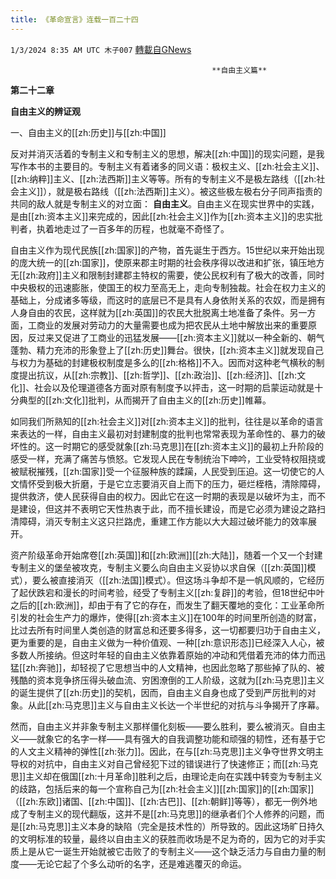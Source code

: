 ```yaml
---
title: 《革命宣言》连载一百二十四
---
```

`1/3/2024 8:35 AM UTC 木子007` [轉載自GNews](https://gnews.org/articles/2178753)

                                                 **自由主义篇**

  **第二十二章**

  **自由主义的辨证观**

一、自由主义的[[zh:历史]]与[[zh:中国]]

反对并消灭活着的专制主义和专制主义的思想，解决[[zh:中国]]的现实问题，是我写作本书的主要目的。专制主义有着诸多的同义语：极权主义、[[zh:社会主义]]、[[zh:纳粹]]主义、[[zh:法西斯]]主义等等。所有的专制主义不是极左路线（[[zh:社会主义]]），就是极右路线（[[zh:法西斯]]主义）。被这些极左极右分子同声指责的共同的敌人就是专制主义的对立面：  **自由主义**。自由主义在现实世界中的实践，是由[[zh:资本主义]]来完成的，因此[[zh:社会主义]]作为[[zh:资本主义]]的忠实批判者，执着地走过了一百多年的历程，也就毫不奇怪了。

自由主义作为现代民族[[zh:国家]]的产物，首先诞生于西方。15世纪以来开始出现的庞大统一的[[zh:国家]]，使原来郡主时期的社会秩序得以改进和扩张，镇压地方无[[zh:政府]]主义和限制封建郡主特权的需要，使公民权利有了极大的改善，同时中央极权的迅速膨胀，使国王的权力至高无上，走向专制独裁。社会在权力主义的基础上，分成诸多等级，而这时的底层已不是具有人身依附关系的农奴，而是拥有人身自由的农民，这样就为[[zh:英国]]的农民大批脱离土地准备了条件。另一方面，工商业的发展对劳动力的大量需要也成为把农民从土地中解放出来的重要原因，反过来又促进了工商业的迅猛发展——[[zh:资本主义]]就以一种全新的、朝气蓬勃、精力充沛的形象登上了[[zh:历史]]舞台。很快，[[zh:资本主义]]就发现自己与权力为基础的封建极权制度是多么的[[zh:格格]]不入。因而对这种老气横秋的制度提出抗议，从[[zh:宗教]]、[[zh:哲学]]、[[zh:政治]]、[[zh:经济]]、[[zh:文化]]、社会以及伦理道德各方面对原有制度予以抨击，这一时期的启蒙运动就是十分典型的[[zh:文化]]批判，从而揭开了自由主义的[[zh:历史]]帷幕。

如同我们所熟知的[[zh:社会主义]]对[[zh:资本主义]]的批判，往往是以革命的语言来表达的一样，自由主义最初对封建制度的批判也常常表现为革命性的、暴力的破坏性的。这一时期它的感受就象[[zh:马克思]]在[[zh:资本主义]]的最初上升阶段的感受一样，充满了痛苦与愤怒。它发现人民在专制统治下呻吟，工业受特权阻挠或被赋税摧残，[[zh:国家]]受一个征服种族的蹂躏，人民受到压迫。这一切使它的人文情怀受到极大折磨，于是它立志要消灭自上而下的压力，砸烂桎梏，清除障碍，提供救济，使人民获得自由的权力。因此它在这一时期的表现是以破坏为主，而不是建设，但这并不表明它天性热衷于此，而不擅长建设，而是它必须为建设之路扫清障碍，消灭专制主义这只拦路虎，重建工作方能以大大超过破坏能力的效率展开。

资产阶级革命开始席卷[[zh:英国]]和[[zh:欧洲]][[zh:大陆]]，随着一个又一个封建专制主义的堡垒被攻克，专制主义要么向自由主义妥协以求自保（[[zh:英国]]模式），要么被直接消灭（[[zh:法国]]模式）。但这场斗争却不是一帆风顺的，它经历了起伏跌宕和漫长的时间考验，经受了专制主义[[zh:复辟]]的考验，但18世纪中叶之后的[[zh:欧洲]]，却由于有了它的存在，而发生了翻天覆地的变化：工业革命所引发的社会生产力的爆炸，使得[[zh:资本主义]]在100年的时间里所创造的财富，比过去所有时间里人类创造的财富总和还要多得多，这一切都要归功于自由主义，更为重要的是，自由主义做为一种价值观、一种[[zh:意识形态]]已经深入人心，被多数人所接纳。但这时年轻的自由主义依靠着原始的冲动和凭借着充沛的体力而迅猛[[zh:奔驰]]，却轻视了它思想当中的人文精神，也因此忽略了那些掉了队的、被残酷的资本竞争挤压得头破血流、穷困潦倒的工人阶级，这就为[[zh:马克思]]主义的诞生提供了[[zh:历史]]的契机，因而，自由主义自身也成了受到严厉批判的对象。从此[[zh:马克思]]主义与自由主义长达一个半世纪的对抗与斗争揭开了序幕。

然而，自由主义并非象专制主义那样僵化刻板——要么胜利，要么被消灭。自由主义——就象它的名字一样——具有强大的自我调整功能和顽强的韧性，还有基于它的人文主义精神的弹性[[zh:张力]]。因此，在与[[zh:马克思]]主义争夺世界文明主导权的对抗中，自由主义对自己曾经犯下过的错误进行了快速修正；而[[zh:马克思]]主义却在俄国[[zh:十月革命]]胜利之后，由理论走向在实践中转变为专制主义的歧路，包括后来的每一个宣称自己为[[zh:社会主义]][[zh:国家]]的[[zh:国家]]（[[zh:东欧]]诸国、[[zh:中国]]、[[zh:古巴]]、[[zh:朝鲜]]等等），都无一例外地成了专制主义的现代翻版，这并不是[[zh:马克思]]的继承者们个人修养的问题，而是[[zh:马克思]]主义本身的缺陷（完全是技术性的）所导致的。因此这场旷日持久的文明标准的较量，最终以自由主义的获胜而收场是不足为奇的，因为它的对手实质上是从它一诞生开始就被它击败了的专制主义——这个缺乏活力与自由力量的制度——无论它起了个多么动听的名字，还是难逃覆灭的命运。
